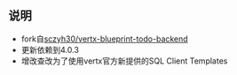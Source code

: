 ## 说明
- fork自[sczyh30/vertx-blueprint-todo-backend](https://github.com/sczyh30/vertx-blueprint-todo-backend)
- 更新依赖到4.0.3
- 增改查改为了使用vertx官方新提供的SQL Client Templates